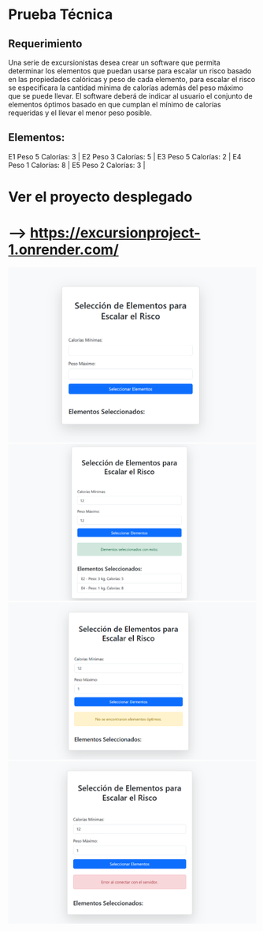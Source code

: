 # Prueba Técnica

## Requerimiento
Una serie de excursionistas desea crear un software que permita determinar los elementos que puedan usarse para escalar un risco basado en las propiedades calóricas y peso de cada elemento, para escalar el risco se especificara la cantidad mínima de calorías además del peso máximo que se puede llevar. El software deberá de indicar al usuario el conjunto de elementos óptimos basado en que cumplan el mínimo de calorías requeridas y el llevar el menor peso posible.

## Elementos: 
E1 Peso 5 Calorías: 3 |
E2 Peso 3 Calorías: 5 |
E3 Peso 5 Calorías: 2 |
E4 Peso 1 Calorías: 8 |
E5 Peso 2 Calorías: 3 |

# Ver el proyecto desplegado
# --> https://excursionproject-1.onrender.com/

![Image Alt](https://github.com/dilanReyes/ExcursionProject/blob/0cd2178d8c69f274f846a063b21e4ef0995e024a/Capturas/Capturadepantallaproyecto.png)
![Image Alt](https://github.com/dilanReyes/ExcursionProject/blob/0cd2178d8c69f274f846a063b21e4ef0995e024a/Capturas/Capturadepantallaproyecto2.png)
![Image Alt](https://github.com/dilanReyes/ExcursionProject/blob/0cd2178d8c69f274f846a063b21e4ef0995e024a/Capturas/Capturadepantallaproyecto3.png)
![Image Alt](https://github.com/dilanReyes/ExcursionProject/blob/0cd2178d8c69f274f846a063b21e4ef0995e024a/Capturas/Capturadepantallaproyecto4.png)
